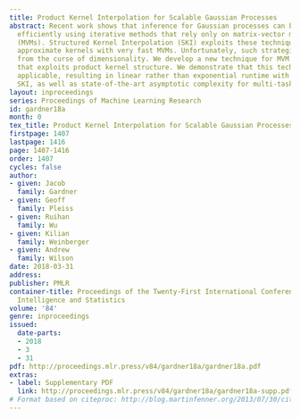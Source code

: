```yaml
---
title: Product Kernel Interpolation for Scalable Gaussian Processes
abstract: Recent work shows that inference for Gaussian processes can be performed
  efficiently using iterative methods that rely only on matrix-vector multiplications
  (MVMs). Structured Kernel Interpolation (SKI) exploits these techniques by deriving
  approximate kernels with very fast MVMs. Unfortunately, such strategies suffer badly
  from the curse of dimensionality. We develop a new technique for MVM based learning
  that exploits product kernel structure. We demonstrate that this technique is broadly
  applicable, resulting in linear rather than exponential runtime with dimension for
  SKI, as well as state-of-the-art asymptotic complexity for multi-task GPs
layout: inproceedings
series: Proceedings of Machine Learning Research
id: gardner18a
month: 0
tex_title: Product Kernel Interpolation for Scalable Gaussian Processes
firstpage: 1407
lastpage: 1416
page: 1407-1416
order: 1407
cycles: false
author:
- given: Jacob
  family: Gardner
- given: Geoff
  family: Pleiss
- given: Ruihan
  family: Wu
- given: Kilian
  family: Weinberger
- given: Andrew
  family: Wilson
date: 2018-03-31
address: 
publisher: PMLR
container-title: Proceedings of the Twenty-First International Conference on Artificial
  Intelligence and Statistics
volume: '84'
genre: inproceedings
issued:
  date-parts:
  - 2018
  - 3
  - 31
pdf: http://proceedings.mlr.press/v84/gardner18a/gardner18a.pdf
extras:
- label: Supplementary PDF
  link: http://proceedings.mlr.press/v84/gardner18a/gardner18a-supp.pdf
# Format based on citeproc: http://blog.martinfenner.org/2013/07/30/citeproc-yaml-for-bibliographies/
---
```

